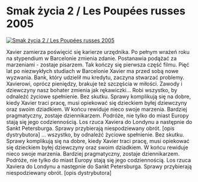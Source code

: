 Smak życia 2 / Les Poupées russes 2005 
=============
[![Smak życia 2 / Les Poupées russes 2005 ](http://vidos.pl/images/player.gif)](http://vidos.pl/smak-zycia-2-les-poupes-russes-2005)

 Xavier zamierza poświęcić się karierze urzędnika. Po pełnym wrażeń roku na stypendium w Barcelonie zmienia zdanie. Postanawia podążać za marzeniami - zostaje pisarzem. Tak kończy się pierwsza część filmu. Pięć lat po niezwykłych studiach w Barcelonie Xavier ma przed sobą nowe wyzwania. Bank, który udzielił mu kredytu, zaczyna stwarzać problemy. Xavierowi, oprócz pieniędzy, brakuje też szczęścia w miłości. Zawody i dziewczyny nasz bohater zmienia jak rękawiczki... Robi wszystko, by odnaleźć życiowe spełnienie. Bez skutku. Sprawy komplikują się na dobre, kiedy Xavier traci pracę, musi opiekować się dzieckiem byłej dziewczyny oraz swoim dziadkiem. W końcu rewiduje nieco swoje marzenia. Bardziej pragmatyczny, zostaje dziennikarzem. Podróże, nie tylko do miast Europy stają się jego codziennością. Los rzuca Xaviera do Londynu a następnie do Sankt Petersburga. Sprawy przybierają niespodziewany obrót. [opis dystrybutora]  ... wszystko, by odnaleźć życiowe spełnienie. Bez skutku. Sprawy komplikują się na dobre, kiedy Xavier traci pracę, musi opiekować się dzieckiem byłej dziewczyny oraz swoim dziadkiem. W końcu rewiduje nieco swoje marzenia. Bardziej pragmatyczny, zostaje dziennikarzem. Podróże, nie tylko do miast Europy stają się jego codziennością. Los rzuca Xaviera do Londynu a następnie do Sankt Petersburga. Sprawy przybierają niespodziewany obrót. [opis dystrybutora]
